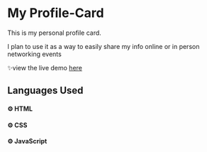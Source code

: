# My Profile-Card

This is my personal profile card. 

I plan to use it as a way to easily share my info online or in person networking events

✨view the live demo <a href = https://teundrav.netlify.app>here</a>


<h2>Languages Used</h2>
<h4>⚙ HTML</h4>
<h4>⚙ CSS</h4>
<h4>⚙ JavaScript</h4>

